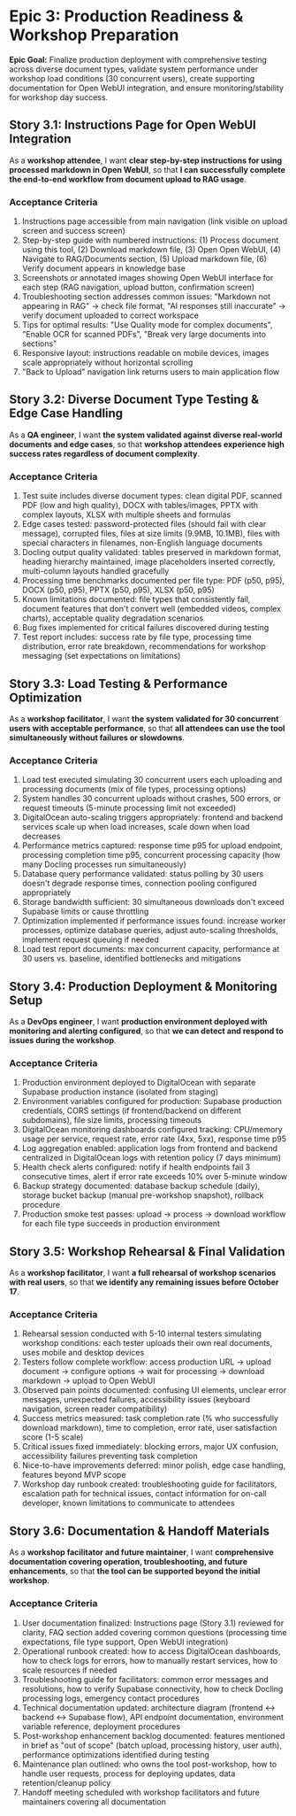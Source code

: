 # Epic 3: Production Readiness & Workshop Preparation

**Epic Goal:** Finalize production deployment with comprehensive testing across diverse document types, validate system performance under workshop load conditions (30 concurrent users), create supporting documentation for Open WebUI integration, and ensure monitoring/stability for workshop day success.

## Story 3.1: Instructions Page for Open WebUI Integration

As a **workshop attendee**,
I want **clear step-by-step instructions for using processed markdown in Open WebUI**,
so that **I can successfully complete the end-to-end workflow from document upload to RAG usage**.

### Acceptance Criteria

1. Instructions page accessible from main navigation (link visible on upload screen and success screen)
2. Step-by-step guide with numbered instructions: (1) Process document using this tool, (2) Download markdown file, (3) Open Open WebUI, (4) Navigate to RAG/Documents section, (5) Upload markdown file, (6) Verify document appears in knowledge base
3. Screenshots or annotated images showing Open WebUI interface for each step (RAG navigation, upload button, confirmation screen)
4. Troubleshooting section addresses common issues: "Markdown not appearing in RAG" → check file format, "AI responses still inaccurate" → verify document uploaded to correct workspace
5. Tips for optimal results: "Use Quality mode for complex documents", "Enable OCR for scanned PDFs", "Break very large documents into sections"
6. Responsive layout: instructions readable on mobile devices, images scale appropriately without horizontal scrolling
7. "Back to Upload" navigation link returns users to main application flow

## Story 3.2: Diverse Document Type Testing & Edge Case Handling

As a **QA engineer**,
I want **the system validated against diverse real-world documents and edge cases**,
so that **workshop attendees experience high success rates regardless of document complexity**.

### Acceptance Criteria

1. Test suite includes diverse document types: clean digital PDF, scanned PDF (low and high quality), DOCX with tables/images, PPTX with complex layouts, XLSX with multiple sheets and formulas
2. Edge cases tested: password-protected files (should fail with clear message), corrupted files, files at size limits (9.9MB, 10.1MB), files with special characters in filenames, non-English language documents
3. Docling output quality validated: tables preserved in markdown format, heading hierarchy maintained, image placeholders inserted correctly, multi-column layouts handled gracefully
4. Processing time benchmarks documented per file type: PDF (p50, p95), DOCX (p50, p95), PPTX (p50, p95), XLSX (p50, p95)
5. Known limitations documented: file types that consistently fail, document features that don't convert well (embedded videos, complex charts), acceptable quality degradation scenarios
6. Bug fixes implemented for critical failures discovered during testing
7. Test report includes: success rate by file type, processing time distribution, error rate breakdown, recommendations for workshop messaging (set expectations on limitations)

## Story 3.3: Load Testing & Performance Optimization

As a **workshop facilitator**,
I want **the system validated for 30 concurrent users with acceptable performance**,
so that **all attendees can use the tool simultaneously without failures or slowdowns**.

### Acceptance Criteria

1. Load test executed simulating 30 concurrent users each uploading and processing documents (mix of file types, processing options)
2. System handles 30 concurrent uploads without crashes, 500 errors, or request timeouts (5-minute processing limit not exceeded)
3. DigitalOcean auto-scaling triggers appropriately: frontend and backend services scale up when load increases, scale down when load decreases
4. Performance metrics captured: response time p95 for upload endpoint, processing completion time p95, concurrent processing capacity (how many Docling processes run simultaneously)
5. Database query performance validated: status polling by 30 users doesn't degrade response times, connection pooling configured appropriately
6. Storage bandwidth sufficient: 30 simultaneous downloads don't exceed Supabase limits or cause throttling
7. Optimization implemented if performance issues found: increase worker processes, optimize database queries, adjust auto-scaling thresholds, implement request queuing if needed
8. Load test report documents: max concurrent capacity, performance at 30 users vs. baseline, identified bottlenecks and mitigations

## Story 3.4: Production Deployment & Monitoring Setup

As a **DevOps engineer**,
I want **production environment deployed with monitoring and alerting configured**,
so that **we can detect and respond to issues during the workshop**.

### Acceptance Criteria

1. Production environment deployed to DigitalOcean with separate Supabase production instance (isolated from staging)
2. Environment variables configured for production: Supabase production credentials, CORS settings (if frontend/backend on different subdomains), file size limits, processing timeouts
3. DigitalOcean monitoring dashboards configured tracking: CPU/memory usage per service, request rate, error rate (4xx, 5xx), response time p95
4. Log aggregation enabled: application logs from frontend and backend centralized in DigitalOcean logs with retention policy (7 days minimum)
5. Health check alerts configured: notify if health endpoints fail 3 consecutive times, alert if error rate exceeds 10% over 5-minute window
6. Backup strategy documented: database backup schedule (daily), storage bucket backup (manual pre-workshop snapshot), rollback procedure
7. Production smoke test passes: upload → process → download workflow for each file type succeeds in production environment

## Story 3.5: Workshop Rehearsal & Final Validation

As a **workshop facilitator**,
I want **a full rehearsal of workshop scenarios with real users**,
so that **we identify any remaining issues before October 17**.

### Acceptance Criteria

1. Rehearsal session conducted with 5-10 internal testers simulating workshop conditions: each tester uploads their own real documents, uses mobile and desktop devices
2. Testers follow complete workflow: access production URL → upload document → configure options → wait for processing → download markdown → upload to Open WebUI
3. Observed pain points documented: confusing UI elements, unclear error messages, unexpected failures, accessibility issues (keyboard navigation, screen reader compatibility)
4. Success metrics measured: task completion rate (% who successfully download markdown), time to completion, error rate, user satisfaction score (1-5 scale)
5. Critical issues fixed immediately: blocking errors, major UX confusion, accessibility failures preventing task completion
6. Nice-to-have improvements deferred: minor polish, edge case handling, features beyond MVP scope
7. Workshop day runbook created: troubleshooting guide for facilitators, escalation path for technical issues, contact information for on-call developer, known limitations to communicate to attendees

## Story 3.6: Documentation & Handoff Materials

As a **workshop facilitator and future maintainer**,
I want **comprehensive documentation covering operation, troubleshooting, and future enhancements**,
so that **the tool can be supported beyond the initial workshop**.

### Acceptance Criteria

1. User documentation finalized: Instructions page (Story 3.1) reviewed for clarity, FAQ section added covering common questions (processing time expectations, file type support, Open WebUI integration)
2. Operational runbook created: how to access DigitalOcean dashboards, how to check logs for errors, how to manually restart services, how to scale resources if needed
3. Troubleshooting guide for facilitators: common error messages and resolutions, how to verify Supabase connectivity, how to check Docling processing logs, emergency contact procedures
4. Technical documentation updated: architecture diagram (frontend ↔ backend ↔ Supabase flow), API endpoint documentation, environment variable reference, deployment procedures
5. Post-workshop enhancement backlog documented: features mentioned in brief as "out of scope" (batch upload, processing history, user auth), performance optimizations identified during testing
6. Maintenance plan outlined: who owns the tool post-workshop, how to handle user requests, process for deploying updates, data retention/cleanup policy
7. Handoff meeting scheduled with workshop facilitators and future maintainers covering all documentation